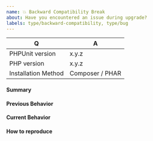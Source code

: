```yaml
---
name: 💥 Backward Compatibility Break
about: Have you encountered an issue during upgrade?
labels: type/backward-compatibility, type/bug
---
```


<!--
- Before reporting a backward compatibility break, please consult the release announcement that is available at https://phpunit.de/announcements (as well as the ChangeLog) to make sure it is not an expected change.
- Please do not report an issue for a version of PHPUnit that is no longer supported. A list of currently supported versions of PHPUnit is available at https://phpunit.de/supported-versions.html.
- Please do not report an issue if you are using a version of PHP that is not supported by the version of PHPUnit you are using. A list that shows which version of PHP is supported by which version of PHPUnit is available at https://phpunit.de/supported-versions.html.
- Please fill in this template according to your issue.
- Please keep the table shown below at the top of your issue.
- Please include the output of "composer info | sort" if you installed PHPUnit using Composer.
- Please post code as text (using proper markup). Do not post screenshots of code.
- Visit https://phpunit.de/support.html if you are looking for support.
- Please remove this comment before submitting your issue.
-->

| Q                   | A
| --------------------| ---------------
| PHPUnit version     | x.y.z
| PHP version         | x.y.z
| Installation Method | Composer / PHAR

#### Summary

<!-- Provide a summary describing the problem you are experiencing. -->

#### Previous Behavior

<!-- What was the previous (working) behavior? -->

#### Current Behavior

<!-- What is the current (broken) behavior? -->

#### How to reproduce

<!-- Provide steps to reproduce the backward compatibility break. -->

